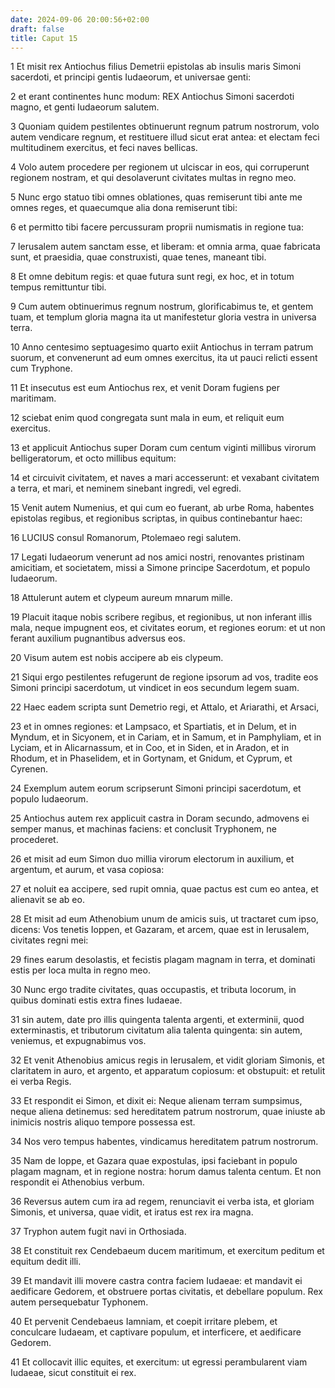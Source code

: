 ```yaml
---
date: 2024-09-06 20:00:56+02:00
draft: false
title: Caput 15
---
```





1 Et misit rex Antiochus filius Demetrii epistolas ab insulis maris Simoni sacerdoti, et principi gentis Iudaeorum, et universae genti:

2 et erant continentes hunc modum: REX Antiochus Simoni sacerdoti magno, et genti Iudaeorum salutem.

3 Quoniam quidem pestilentes obtinuerunt regnum patrum nostrorum, volo autem vendicare regnum, et restituere illud sicut erat antea: et electam feci multitudinem exercitus, et feci naves bellicas.

4 Volo autem procedere per regionem ut ulciscar in eos, qui corruperunt regionem nostram, et qui desolaverunt civitates multas in regno meo.

5 Nunc ergo statuo tibi omnes oblationes, quas remiserunt tibi ante me omnes reges, et quaecumque alia dona remiserunt tibi:

6 et permitto tibi facere percussuram proprii numismatis in regione tua:

7 Ierusalem autem sanctam esse, et liberam: et omnia arma, quae fabricata sunt, et praesidia, quae construxisti, quae tenes, maneant tibi.

8 Et omne debitum regis: et quae futura sunt regi, ex hoc, et in totum tempus remittuntur tibi.

9 Cum autem obtinuerimus regnum nostrum, glorificabimus te, et gentem tuam, et templum gloria magna ita ut manifestetur gloria vestra in universa terra.

10 Anno centesimo septuagesimo quarto exiit Antiochus in terram patrum suorum, et convenerunt ad eum omnes exercitus, ita ut pauci relicti essent cum Tryphone.

11 Et insecutus est eum Antiochus rex, et venit Doram fugiens per maritimam.

12 sciebat enim quod congregata sunt mala in eum, et reliquit eum exercitus.

13 et applicuit Antiochus super Doram cum centum viginti millibus virorum belligeratorum, et octo millibus equitum:

14 et circuivit civitatem, et naves a mari accesserunt: et vexabant civitatem a terra, et mari, et neminem sinebant ingredi, vel egredi.

15 Venit autem Numenius, et qui cum eo fuerant, ab urbe Roma, habentes epistolas regibus, et regionibus scriptas, in quibus continebantur haec:

16 LUCIUS consul Romanorum, Ptolemaeo regi salutem.

17 Legati Iudaeorum venerunt ad nos amici nostri, renovantes pristinam amicitiam, et societatem, missi a Simone principe Sacerdotum, et populo Iudaeorum.

18 Attulerunt autem et clypeum aureum mnarum mille.

19 Placuit itaque nobis scribere regibus, et regionibus, ut non inferant illis mala, neque impugnent eos, et civitates eorum, et regiones eorum: et ut non ferant auxilium pugnantibus adversus eos.

20 Visum autem est nobis accipere ab eis clypeum.

21 Siqui ergo pestilentes refugerunt de regione ipsorum ad vos, tradite eos Simoni principi sacerdotum, ut vindicet in eos secundum legem suam.

22 Haec eadem scripta sunt Demetrio regi, et Attalo, et Ariarathi, et Arsaci,

23 et in omnes regiones: et Lampsaco, et Spartiatis, et in Delum, et in Myndum, et in Sicyonem, et in Cariam, et in Samum, et in Pamphyliam, et in Lyciam, et in Alicarnassum, et in Coo, et in Siden, et in Aradon, et in Rhodum, et in Phaselidem, et in Gortynam, et Gnidum, et Cyprum, et Cyrenen.

24 Exemplum autem eorum scripserunt Simoni principi sacerdotum, et populo Iudaeorum.

25 Antiochus autem rex applicuit castra in Doram secundo, admovens ei semper manus, et machinas faciens: et conclusit Tryphonem, ne procederet.

26 et misit ad eum Simon duo millia virorum electorum in auxilium, et argentum, et aurum, et vasa copiosa:

27 et noluit ea accipere, sed rupit omnia, quae pactus est cum eo antea, et alienavit se ab eo.

28 Et misit ad eum Athenobium unum de amicis suis, ut tractaret cum ipso, dicens: Vos tenetis Ioppen, et Gazaram, et arcem, quae est in Ierusalem, civitates regni mei:

29 fines earum desolastis, et fecistis plagam magnam in terra, et dominati estis per loca multa in regno meo.

30 Nunc ergo tradite civitates, quas occupastis, et tributa locorum, in quibus dominati estis extra fines Iudaeae.

31 sin autem, date pro illis quingenta talenta argenti, et exterminii, quod exterminastis, et tributorum civitatum alia talenta quingenta: sin autem, veniemus, et expugnabimus vos.

32 Et venit Athenobius amicus regis in Ierusalem, et vidit gloriam Simonis, et claritatem in auro, et argento, et apparatum copiosum: et obstupuit: et retulit ei verba Regis.

33 Et respondit ei Simon, et dixit ei: Neque alienam terram sumpsimus, neque aliena detinemus: sed hereditatem patrum nostrorum, quae iniuste ab inimicis nostris aliquo tempore possessa est.

34 Nos vero tempus habentes, vindicamus hereditatem patrum nostrorum.

35 Nam de Ioppe, et Gazara quae expostulas, ipsi faciebant in populo plagam magnam, et in regione nostra: horum damus talenta centum. Et non respondit ei Athenobius verbum.

36 Reversus autem cum ira ad regem, renunciavit ei verba ista, et gloriam Simonis, et universa, quae vidit, et iratus est rex ira magna.

37 Tryphon autem fugit navi in Orthosiada.

38 Et constituit rex Cendebaeum ducem maritimum, et exercitum peditum et equitum dedit illi.

39 Et mandavit illi movere castra contra faciem Iudaeae: et mandavit ei aedificare Gedorem, et obstruere portas civitatis, et debellare populum. Rex autem persequebatur Typhonem.

40 Et pervenit Cendebaeus Iamniam, et coepit irritare plebem, et conculcare Iudaeam, et captivare populum, et interficere, et aedificare Gedorem.

41 Et collocavit illic equites, et exercitum: ut egressi perambularent viam Iudaeae, sicut constituit ei rex.

